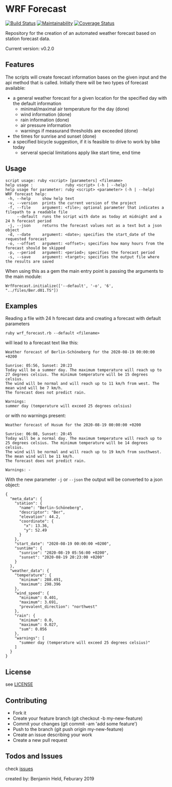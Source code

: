 # WRF Forecast
[![Build Status](https://travis-ci.org/SettRaziel/wrf_forecast.svg?branch=development)](https://travis-ci.org/SettRaziel/wrf_forecast)
[![Maintainability](https://api.codeclimate.com/v1/badges/f8e37146f91c5b3fc933/maintainability)](https://codeclimate.com/github/SettRaziel/wrf_forecast/maintainability)
[![Coverage Status](https://coveralls.io/repos/github/SettRaziel/wrf_forecast/badge.svg)](https://coveralls.io/github/SettRaziel/wrf_forecast)

Repository for the creation of an automated weather forecast based on station forecast data.

Current version: v0.2.0

## Features
The scripts will create forecast information bases on the given input and the api method that is called.
Initially there will be two types of forecast available:
  * a general weather forecast for a given location for the specified day with the default information
    * minimal/maximal air temperature for the day (done)
    * wind information (done)
    * rain information (done)
    * air pressure information
    * warnings if measurand thresholds are exceeded (done)
  * the times for sunrise and sunset (done)
  * a specified bicycle suggestion, if it is feasible to drive to work by bike today
    * serveral special limitations apply like start time, end time

## Usage
```
script usage: ruby <script> [parameters] <filename>
help usage :              ruby <script> (-h | --help)
help usage for parameter: ruby <script> <parameter> (-h | --help)
WRF forecast help:
 -h, --help     show help text
 -v, --version  prints the current version of the project
 -f, --file     argument: <file>; optional parameter that indicates a filepath to a readable file
     --default  runs the script with date as today at midnight and a 24 h forecast period
 -j, --json     returns the forecast values not as a text but a json object
 -d, --date     argument: <date>; specifies the start_date of the requested forecast
 -o, --offset   argument: <offset>; specifies how many hours from the forecast should be skipped
 -p, --period   argument: <period>; specifies the forecast period
 -s, --save     argument: <target>; specifies the output file where the results are saved
```
When using this as a gem the main entry point is passing the arguments to the main module:
```
WrfForecast.initialize(['--default', '-o', '6', "../files/Ber.d01.TS"])
```

## Examples
Reading a file with 24 h forecast data and creating a forecast with default parameters
```
ruby wrf_forecast.rb --default <filename>
```
will lead to a forecast text like this:
```
Weather forecast of Berlin-Schöneberg for the 2020-08-19 00:00:00 +0200

Sunrise: 05:56, Sunset: 20:23
Today will be a summer day. The maximum temperature will reach up to 27 degrees celsius. The minimum temperature will be 15 degrees celsius.
The wind will be normal and will reach up to 11 km/h from west. The mean wind will be 7 km/h.
The forecast does not predict rain.

Warnings:
summer day (temperature will exceed 25 degrees celsius)
```
or with no warnings present:
```
Weather forecast of Husum for the 2020-08-19 00:00:00 +0200

Sunrise: 06:08, Sunset: 20:45
Today will be a normal day. The maximum temperature will reach up to 25 degrees celsius. The minimum temperature will be 14 degrees celsius.
The wind will be normal and will reach up to 19 km/h from southwest. The mean wind will be 11 km/h.
The forecast does not predict rain.

Warnings: - 
```
With the new parameter `-j` or `--json` the output will be converted to a json object:
```
{
  "meta_data": {
    "station": {
      "name": "Berlin-Schöneberg",
      "descriptor": "Ber",
      "elevation": 44.2,
      "coordinate": {
        "x": 13.36,
        "y": 52.49
      }
    },
    "start_date": "2020-08-19 00:00:00 +0200",
    "suntime": {
      "sunrise": "2020-08-19 05:56:00 +0200",
      "sunset": "2020-08-19 20:23:00 +0200"
    }
  },
  "weather_data": {
    "temperature": {
      "minimum": 288.491,
      "maximum": 298.396
    },
    "wind_speed": {
      "minimum": 0.401,
      "maximum": 3.691,
      "prevalent_direction": "northwest"
    },
    "rain": {
      "minimum": 0.0,
      "maximum": 0.027,
      "sum": 0.056
    },
    "warnings": [
      "summer day (temperature will exceed 25 degrees celsius)"
    ]
  }
}
```

## License
see [LICENSE](https://github.com/SettRaziel/wrf_forecast/blob/development/LICENSE)

## Contributing
* Fork it
* Create your feature branch (git checkout -b my-new-feature)
* Commit your changes (git commit -am 'add some feature')
* Push to the branch (git push origin my-new-feature)
* Create an issue describing your work
* Create a new pull request

## Todos and Issues
check [issues](https://github.com/SettRaziel/wrf_forecast/issues)

created by: Benjamin Held, Feburary 2019
